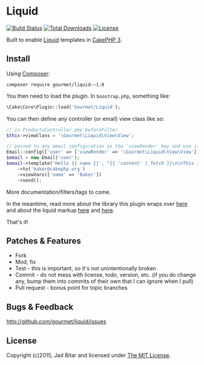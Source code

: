 # Liquid

[![Build Status](https://travis-ci.org/gourmet/liquid.svg?branch=master)](https://travis-ci.org/gourmet/liquid)
[![Total Downloads](https://poser.pugx.org/gourmet/liquid/downloads.svg)](https://packagist.org/packages/gourmet/liquid)
[![License](https://poser.pugx.org/gourmet/liquid/license.svg)](https://packagist.org/packages/gourmet/liquid)

Built to enable [Liquid] templates in [CakePHP 3].

## Install

Using [Composer]:

```
composer require gourmet/liquid:~1.0
```

You then need to load the plugin. In `boostrap.php`, something like:

```php
\Cake\Core\Plugin::load('Gourmet/Liquid');
```

You can then define any controller (or email) view class like so:

```php
// in ProductsController.php beforeFilter
$this->viewClass = '\Gourmet\Liquid\View\View';

// passed to any email configuration as the 'viewRender' key and use it:
Email::config(['user' => ['viewRender' => '\Gourmet\Liquid\View\View']]);
$email = new Email('user');
$email->template('Hello {{ name }}', "{{ 'content' | fetch }}\n\nThis is an automated email.")
    ->to('baker@cakephp.org')
    ->viewVars(['name' => 'Baker'])
    ->send();
```

More documentation/filters/tags to come.

In the meantime, read more about the library this plugin wraps over [here](/kalimatas/php-liquid)
and about the liquid markup [here](https://github.com/Shopify/liquid/wiki) and
[here](http://docs.shopify.com/themes/liquid-documentation/).

That's it!

## Patches & Features

* Fork
* Mod, fix
* Test - this is important, so it's not unintentionally broken
* Commit - do not mess with license, todo, version, etc. (if you do change any, bump them into commits of
their own that I can ignore when I pull)
* Pull request - bonus point for topic branches

## Bugs & Feedback

http://github.com/gourmet/liquid/issues

## License

Copyright (c)2015, Jad Bitar and licensed under [The MIT License][mit].

[CakePHP 3]:http://cakephp.org
[Composer]:http://getcomposer.org
[mit]:http://www.opensource.org/licenses/mit-license.php
[Liquid]:https://github.com/Shopify/liquid
